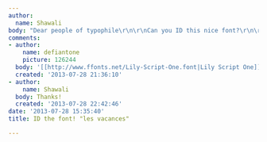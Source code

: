 ```yaml
---
author:
  name: Shawali
body: "Dear people of typophile\r\n\r\nCan you ID this nice font?\r\n\r\nMerci!"
comments:
- author:
    name: defiantone
    picture: 126244
  body: '[[http://www.ffonts.net/Lily-Script-One.font|Lily Script One]]'
  created: '2013-07-28 21:36:10'
- author:
    name: Shawali
  body: Thanks!
  created: '2013-07-28 22:42:46'
date: '2013-07-28 15:35:40'
title: ID the font! "les vacances"

---
```

